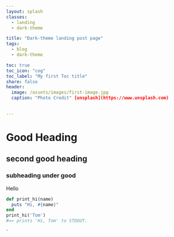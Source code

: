 ```yaml
---
layout: splash
classes:
  - landing
  - dark-theme

title: "Dark-theme landing post page"
tags:
  - blog
  - dark-theme

toc: true
toc_icon: "cog"
toc_label: "My first Toc title"
share: false
header:
  image: /assets/images/first-image.jpg
  caption: "Photo Credit" [unsplash](https://www.unsplash.com)
  

---
```


# Good Heading

## second good heading

### subheading under good

Hello 

```ruby
def print_hi(name)
  puts "Hi, #{name}"
end
print_hi('Tom')
#=> prints 'Hi, Tom' to STDOUT.
```

`
